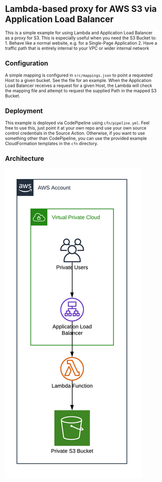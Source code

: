 # Lambda-based proxy for AWS S3 via Application Load Balancer
This is a simple example for using Lambda and Application Load Balancer as a proxy for S3. This is especially useful when you need the S3 Bucket to:
    1. Behave like a normal website, e.g. for a Single-Page Application
    2. Have a traffic path that is entirely internal to your VPC or wider internal network

## Configuration
A simple mapping is configured in `src/mappings.json` to point a requested Host to a given bucket. See the file for an example. When the Application Load Balancer receives a request for a given Host, the Lambda will check the mapping file and attempt to request the supplied Path in the mapped S3 Bucket.

## Deployment
This example is deployed via CodePipeline using `cfn/pipeline.yml`. Feel free to use this, just point it at your own repo and use your own source control credentials in the Source Action. Otherwise, if you want to use something other than CodePipeline, you can use the provided example CloudFormation templates in the `cfn` directory.

## Architecture

![Architecture Diagram](img/arch.png)
